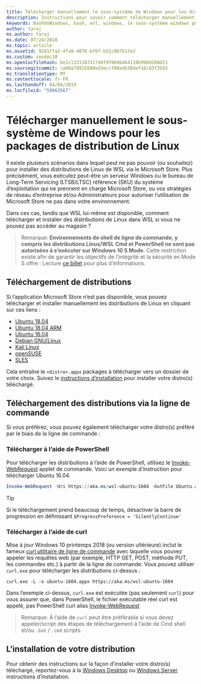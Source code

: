 ```yaml
---
title: Télécharger manuellement le sous-système de Windows pour les distributions de Linux (WSL)
description: Instructions pour savoir comment télécharger manuellement le sous-système de Windows pour les distributions Linux.
keywords: BashOnWindows, bash, wsl, windows, le sous-système windows pour linux, WSL, sous-système windows, distributeur, ubuntu, openSUSE, kali debian, SLES,
author: taraj
ms.author: taraj
ms.date: 07/24/2018
ms.topic: article
ms.assetid: 9281ffa2-4fa9-4078-bf6f-b51c967617e3
ms.custom: seodec18
ms.openlocfilehash: be1c1331183317d4f970696464110b9968208d21
ms.sourcegitcommit: ca08a78925880ed3eccf88edb30def16c83f2543
ms.translationtype: MT
ms.contentlocale: fr-FR
ms.lasthandoff: 04/04/2019
ms.locfileid: "59063567"
---
```

# <a name="manually-download-windows-subsystem-for-linux-distro-packages"></a>Télécharger manuellement le sous-système de Windows pour les packages de distribution de Linux

Il existe plusieurs scénarios dans lequel peut ne pas pouvoir (ou souhaitez) pour installer des distributions de Linux de WSL via le Microsoft Store. Plus précisément, vous exécutez peut-être un serveur Windows ou le bureau de Long-Term Servicing (LTSB/LTSC) référence (SKU) du système d’exploitation qui ne prennent en charge Microsoft Store, ou vos stratégies de réseau d’entreprise et/ou Administrateurs pour autoriser l’utilisation de Microsoft Store ne pas dans votre environnement.

Dans ces cas, tandis que WSL lui-même est disponible, comment télécharger et installer des distributions de Linux dans WSL si vous ne pouvez pas accéder au magasin ?

> Remarque: **Environnements de shell de ligne de commande, y compris les distributions Linux/WSL Cmd et PowerShell ne sont pas autorisées à s’exécuter sur Windows 10 S Mode**. Cette restriction existe afin de garantir les objectifs de l’intégrité et la sécurité en Mode S offre : Lecture [ce billet](https://blogs.msdn.microsoft.com/commandline/2017/05/18/will-linux-distros-run-on-windows-10-s/) pour plus d’informations.

## <a name="downloading-distros"></a>Téléchargement de distributions

Si l’application Microsoft Store n’est pas disponible, vous pouvez télécharger et installer manuellement les distributions de Linux en cliquant sur ces liens :
* [Ubuntu 18.04](https://aka.ms/wsl-ubuntu-1804)
* [Ubuntu 18.04 ARM](https://aka.ms/wsl-ubuntu-1804-arm)
* [Ubuntu 16.04](https://aka.ms/wsl-ubuntu-1604)
* [Debian GNU/Linux](https://aka.ms/wsl-debian-gnulinux)
* [Kali Linux](https://aka.ms/wsl-kali-linux)
* [openSUSE](https://aka.ms/wsl-opensuse-42)
* [SLES](https://aka.ms/wsl-sles-12)

Cela entraîne le `<distro>.appx` packages à télécharger vers un dossier de votre choix. Suivez le [instructions d’installation](#installing-your-distro) pour installer votre distro(s) téléchargé.

## <a name="downloading-distros-via-the-command-line"></a>Téléchargement des distributions via la ligne de commande
Si vous préférez, vous pouvez également télécharger votre distro(s) préféré par le biais de la ligne de commande :

 ### <a name="download-using-powershell"></a>Télécharger à l’aide de PowerShell
 Pour télécharger les distributions à l’aide de PowerShell, utilisez le [Invoke-WebRequest](https://msdn.microsoft.com/powershell/reference/5.1/microsoft.powershell.utility/invoke-webrequest) applet de commande. Voici un exemple d’instruction pour télécharger Ubuntu 16.04.

```powershell
Invoke-WebRequest -Uri https://aka.ms/wsl-ubuntu-1604 -OutFile Ubuntu.appx -UseBasicParsing
```

> [!TIP]
> Si le téléchargement prend beaucoup de temps, désactiver la barre de progression en définissant `$ProgressPreference = 'SilentlyContinue'`

### <a name="download-using-curl"></a>Télécharger à l’aide de curl
Mise à jour Windows 10 printemps 2018 (ou version ultérieure) inclut le fameux [curl utilitaire de ligne de commande](https://curl.haxx.se/) avec laquelle vous pouvez appeler les requêtes web (par exemple, HTTP GET, POST, méthode PUT, les commandes etc.) à partir de la ligne de commande. Vous pouvez utiliser `curl.exe` pour télécharger les distributions ci-dessus :

```console
curl.exe -L -o ubuntu-1604.appx https://aka.ms/wsl-ubuntu-1604
```

Dans l’exemple ci-dessus, `curl.exe` est exécutée (pas seulement `curl`) pour vous assurer que, dans PowerShell, le fichier exécutable réel curl est appelé, pas PowerShell curl alias [Invoke-WebRequest](https://docs.microsoft.com/en-us/powershell/module/microsoft.powershell.utility/invoke-webrequest?view=powershell-6)

> Remarque: À l’aide de `curl` peut être préférable si vous devez appeler/script des étapes de téléchargement à l’aide de Cmd shell et/ou `.bat`  /  `.cmd` scripts.

## <a name="installing-your-distro"></a>L’installation de votre distribution
Pour obtenir des instructions sur la façon d’installer votre distro(s) téléchargé, reportez-vous à la [Windows Desktop](install-win10.md) ou [Windows Server](install-on-server.md) instructions d’installation.
